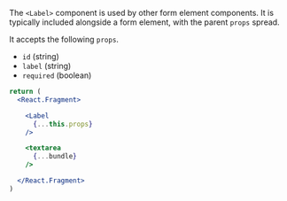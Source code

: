 The `<Label>` component is used by other form element components. It is typically included alongside a form element, with the parent `props` spread.

It accepts the following `props`.

- `id` (string)
- `label` (string)
- `required` (boolean)

```jsx
return (
  <React.Fragment>

    <Label
      {...this.props}
    />

    <textarea
      {...bundle}
    />

  </React.Fragment>
)
```

